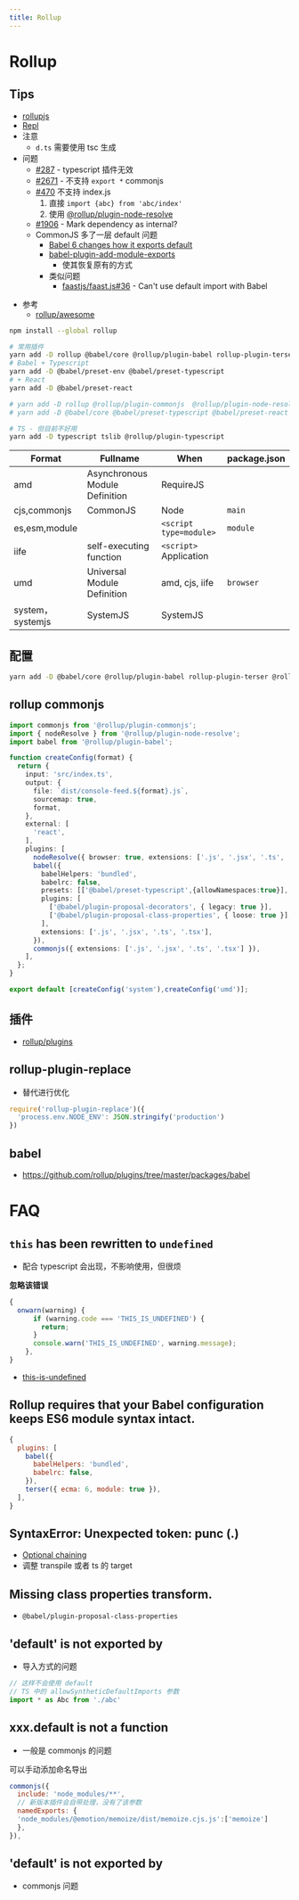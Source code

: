 ```yaml
---
title: Rollup
---
```


# Rollup

## Tips
- [rollupjs](https://rollupjs.org/)
- [Repl](https://rollupjs.org/repl/)
- 注意
  - `d.ts` 需要使用 tsc 生成
- 问题
  - [#287](https://github.com/rollup/plugins/issues/287) - typescript 插件无效
  - [#2671](https://github.com/rollup/rollup/issues/2671) - 不支持 `export *` commonjs
  - [#470](https://github.com/rollup/rollup/issues/470#issuecomment-177594250) 不支持 index.js
    1. 直接 `import {abc} from 'abc/index'`
    2. 使用 [@rollup/plugin-node-resolve](https://github.com/rollup/plugins/tree/master/packages/node-resolve)
  - [#1906](https://github.com/rollup/rollup/issues/1906) - Mark dependency as internal?
  - CommonJS 多了一层 default 问题
    - [Babel 6 changes how it exports default](https://stackoverflow.com/questions/33505992)
    - [babel-plugin-add-module-exports](https://www.npmjs.com/package/babel-plugin-add-module-exports)
      - 使其恢复原有的方式
    - 类似问题
      - [faastjs/faast.js#36](https://github.com/faastjs/faast.js/issues/36) - Can't use default import with Babel
* 参考
  * [rollup/awesome](https://github.com/rollup/awesome)


```bash
npm install --global rollup

# 常用插件
yarn add -D rollup @babel/core @rollup/plugin-babel rollup-plugin-terser @rollup/plugin-node-resolve
# Babel + Typescript
yarn add -D @babel/preset-env @babel/preset-typescript
# + React
yarn add -D @babel/preset-react

# yarn add -D rollup @rollup/plugin-commonjs  @rollup/plugin-node-resolve @rollup/plugin-babel
# yarn add -D @babel/core @babel/preset-typescript @babel/preset-react @babel/plugin-proposal-decorators @babel/plugin-proposal-class-properties

# TS - 但目前不好用
yarn add -D typescript tslib @rollup/plugin-typescript
```

| Format           | Fullname                       | When                         | package.json |
| ---------------- | ------------------------------ | ---------------------------- | ------------ |
| amd              | Asynchronous Module Definition | RequireJS                    |
| cjs,commonjs     | CommonJS                       | Node                         | `main`       |
| es,esm,module    |                                | `<script type=module>`       | `module`     |
| iife             | self-executing function        | `<script>` <br/> Application |
| umd              | Universal Module Definition    | amd, cjs, iife               | `browser`    |
| system，systemjs | SystemJS                       | SystemJS                     |

## 配置

```bash
yarn add -D @babel/core @rollup/plugin-babel rollup-plugin-terser @rollup/plugin-node-resolve
```

## rollup commonjs
```ts
import commonjs from '@rollup/plugin-commonjs';
import { nodeResolve } from '@rollup/plugin-node-resolve';
import babel from '@rollup/plugin-babel';

function createConfig(format) {
  return {
    input: 'src/index.ts',
    output: {
      file: `dist/console-feed.${format}.js`,
      sourcemap: true,
      format,
    },
    external: [
      'react',
    ],
    plugins: [
      nodeResolve({ browser: true, extensions: ['.js', '.jsx', '.ts', '.tsx'] }),
      babel({
        babelHelpers: 'bundled',
        babelrc: false,
        presets: [['@babel/preset-typescript',{allowNamespaces:true}], '@babel/preset-react'],
        plugins: [
          ['@babel/plugin-proposal-decorators', { legacy: true }],
          ['@babel/plugin-proposal-class-properties', { loose: true }],
        ],
        extensions: ['.js', '.jsx', '.ts', '.tsx'],
      }),
      commonjs({ extensions: ['.js', '.jsx', '.ts', '.tsx'] }),
    ],
  };
}

export default [createConfig('system'),createConfig('umd')];
```

## 插件
- [rollup/plugins](https://github.com/rollup/plugins)

## rollup-plugin-replace
* 替代进行优化

```js
require('rollup-plugin-replace')({
  'process.env.NODE_ENV': JSON.stringify('production')
})
```

## babel
* https://github.com/rollup/plugins/tree/master/packages/babel

# FAQ

## `this` has been rewritten to `undefined`
* 配合 typescript 会出现，不影响使用，但很烦

__忽略该错误__

```js
{
  onwarn(warning) {
      if (warning.code === 'THIS_IS_UNDEFINED') {
        return;
      }
      console.warn('THIS_IS_UNDEFINED', warning.message);
    },
}
```

* [this-is-undefined](https://rollupjs.org/guide/en/#error-this-is-undefined)

## Rollup requires that your Babel configuration keeps ES6 module syntax intact.
```js
{
  plugins: [
    babel({
      babelHelpers: 'bundled',
      babelrc: false,
    }),
    terser({ ecma: 6, module: true }),
  ],
}
```

## SyntaxError: Unexpected token: punc (.)
* [Optional chaining](https://developer.mozilla.org/en-US/docs/Web/JavaScript/Reference/Operators/Optional_chaining)
* 调整 transpile 或者 ts 的 target

## Missing class properties transform.
* `@babel/plugin-proposal-class-properties`

## 'default' is not exported by
* 导入方式的问题

```ts
// 这样不会使用 default
// TS 中的 allowSyntheticDefaultImports 参数
import * as Abc from './abc'
```

## xxx.default is not a function
* 一般是 commonjs 的问题

可以手动添加命名导出

```js
commonjs({
  include: 'node_modules/**',
  // 新版本插件会自带处理，没有了该参数
  namedExports: {
  'node_modules/@emotion/memoize/dist/memoize.cjs.js':['memoize']
  },
}),
```

## 'default' is not exported by
* commonjs 问题
